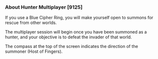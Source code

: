 ### About Hunter Multiplayer [9125]

If you use a Blue Cipher Ring, you will make yourself open to summons for rescue from other worlds.

The multiplayer session will begin once you have been summoned as a hunter, and your objective is to defeat the invader of that world.

The compass at the top of the screen indicates the direction of the summoner (Host of Fingers).